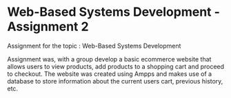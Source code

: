 # Web-Based Systems Development - Assignment 2

Assignment for the topic : Web-Based Systems Development

Assignment was, with a group develop a basic ecommerce website that allows users to view products, add products to a shopping cart and proceed to checkout.
The website was created using Ampps and makes use of a database to store information about the current users cart, previous history, etc.
